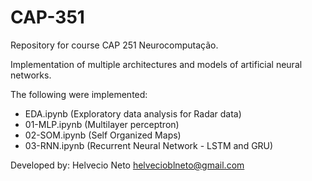 # CAP-351

Repository for course CAP 251 Neurocomputação.

Implementation of multiple architectures and models of artificial neural networks.

The following were implemented:

- EDA.ipynb (Exploratory data analysis for Radar data)
- 01-MLP.ipynb (Multilayer perceptron)
- 02-SOM.ipynb (Self Organized Maps)
- 03-RNN.ipynb (Recurrent Neural Network - LSTM and GRU)

Developed by:
Helvecio Neto <helvecioblneto@gmail.com>
